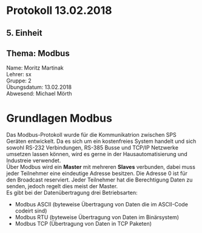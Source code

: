 # Protokoll 13.02.2018  

## 5. Einheit  

## Thema: Modbus

Name: Moritz Martinak  
Lehrer: sx  
Gruppe: 2  
Übungsdatum: 13.02.2018  
Abwesend: Michael Mörth  

# Grundlagen Modbus  

Das Modbus-Protokoll wurde für die Kommunikatrion zwischen SPS Geräten entwickelt. Da es sich um ein kostenfreies System handelt und sich sowohl RS-232 Verbindungen, RS-385 Busse und TCP/IP Netzwerke umsetzen lassen können, wird es gerne in der Hausautomatisierung und Industreie verwendet.  
Über Modbus wird ein **Master** mit mehreren **Slaves** verbunden, dabei muss jeder Teilnehmer eine eindeutige Adresse besitzen. Die Adresse 0 ist für den Broadcast reserviert. Jeder Teilnehmer hat die Berechtigung Daten zu senden, jedoch regelt dies meist der Master.  
Es gibt bei der Datenübertragung drei Betriebsarten:  

- Modbus ASCII (byteweise Übertragung von Daten die im ASCII-Code codeirt sind)  
- Modbus RTU (byteweise Übertragung von Daten im Binärsystem)  
- Modbus TCP (Übertragung von Daten in TCP Paketen)  


